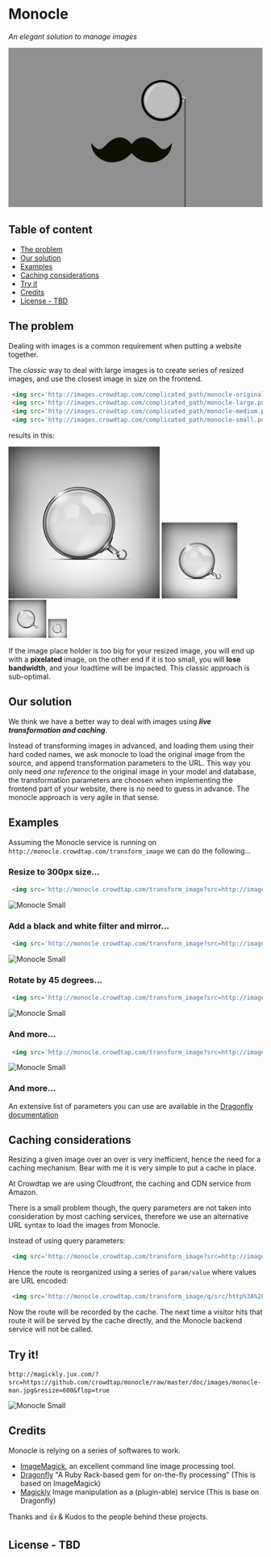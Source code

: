Monocle
=======

_An elegant solution to manage images_

![Monocle](doc/images/monocle-mustache.gif)

## Table of content

- [The problem](#the-problem)
- [Our solution](#our-solution)
- [Examples](#examples)
- [Caching considerations](#caching-considerations)
- [Try it](#try-it)
- [Credits](#credits)
- [License - TBD](#license)

## The problem

Dealing with images is a common requirement when putting a website together.

The _classic_ way to deal with large images is to create series of resized
images, and use the closest image in size on the frontend.

```html
 <img src='http://images.crowdtap.com/complicated_path/monocle-original.png'/>
 <img src='http://images.crowdtap.com/complicated_path/monocle-large.png'/>
 <img src='http://images.crowdtap.com/complicated_path/monocle-medium.png'/>
 <img src='http://images.crowdtap.com/complicated_path/monocle-small.png'/>
```

results in this:

![Monocle Original](doc/images/monocle-original.png)
![Monocle Big](doc/images/monocle-large.png)
![Monocle Medium](doc/images/monocle-medium.png)
![Monocle Small](doc/images/monocle-small.png)

If the image place holder is too big for your resized image, you will end up
with a **pixelated** image, on the other end if it is too small, you will
**lose bandwidth**, and your loadtime will be impacted. This classic approach
is sub-optimal.

## Our solution

We think we have a better way to deal with images using _**live transformation and caching**_.

Instead of transforming images in advanced, and loading them using their hard coded names,
we ask monocle to load the original image from the source, and append
transformation parameters to the URL. This way you only need *one reference* to
the original image in your model and database, the transformation parameters
are choosen when implementing the frontend part of your website, there is no
need to guess in advance. The monocle approach is very agile in that sense.

## Examples

Assuming the Monocle service is running on `http://monocle.crowdtap.com/transform_image` we can do the following...

### Resize to 300px size...

```html
 <img src='http://monocle.crowdtap.com/transform_image?src=http://images.crowdtap.com/images/monocle-original.png&resize=300'/>
```

![Monocle Small](http://magickly.jux.com/?src=https://github.com/crowdtap/monocle/raw/master/doc/images/monocle-man.jpg&resize=300)

### Add a black and white filter and mirror...

```html
 <img src='http://monocle.crowdtap.com/transform_image?src=http://images.crowdtap.com/images/monocle-original.png&resize=300&greyscale=true&flop=true'/>
```

![Monocle Small](http://magickly.jux.com/?src=https://github.com/crowdtap/monocle/raw/master/doc/images/monocle-man.jpg&resize=300&greyscale=true&flop=true)

### Rotate by 45 degrees...

```html
 <img src='http://monocle.crowdtap.com/transform_image?src=http://images.crowdtap.com/images/monocle-original.png&resize=300&greyscale=true&flop=true&rotate=45'/>
```

![Monocle Small](http://magickly.jux.com/?src=https://github.com/crowdtap/monocle/raw/master/doc/images/monocle-man.jpg&resize=300&greyscale=true&flop=true&rotate=45)

### And more...

```html
 <img src='http://monocle.crowdtap.com/transform_image?src=http://images.crowdtap.com/images/monocle-original.png&resize=300&greyscale=true&flop=true&jcn=true'/>
```

![Monocle Small](http://magickly.jux.com/?src=https://github.com/crowdtap/monocle/raw/master/doc/images/monocle-man.jpg&resize=300&greyscale=true&flop=true&jcn=true)

### And more...

An extensive list of parameters you can use are available in the [Dragonfly documentation](http://markevans.github.io/dragonfly/file.ImageMagick.html)

## Caching considerations

Resizing a given image over an over is very inefficient, hence the need for a
caching mechanism. Bear with me it is very simple to put a cache in place.

At Crowdtap we are using Cloudfront, the caching and CDN service from Amazon.

There is a small problem though, the query parameters are not taken into
consideration by most caching services, therefore we use an alternative URL
syntax to load the images from Monocle.

Instead of using query parameters:

```html
 <img src='http://monocle.crowdtap.com/transform_image?src=http://images.crowdtap.com/images/monocle-original.png&resize=300'/>
```

Hence the route is reorganized using a series of `param/value` where values are URL encoded:

```html
 <img src='http://monocle.crowdtap.com/transform_image/q/src/http%3A%2F%2Fimages.crowdtap.com%2Fimages%2Fmonocle-original.png/resize/300'/>
```

Now the route will be recorded by the cache. The next time a visitor hits that
route it will be served by the cache directly, and the Monocle backend service
will not be called.

## Try it!

```
http://magickly.jux.com/?src=https://github.com/crowdtap/monocle/raw/master/doc/images/monocle-man.jpg&resize=600&flop=true
```

![Monocle Small](http://magickly.jux.com/?src=https://github.com/crowdtap/monocle/raw/master/doc/images/monocle-man.jpg&resize=600&flop=true)

## Credits

Monocle is relying on a series of softwares to work.

- [ImageMagick](http://www.imagemagick.org/script/index.php), an excellent command line image processing tool.
- [Dragonfly](https://github.com/markevans/dragonfly) "A Ruby Rack-based gem for on-the-fly processing" (This is based on ImageMagick)
- [Magickly](http://magickly.jux.com/) Image manipulation as a (plugin-able) service (This is base on Dragonfly)

Thanks and :+1: & Kudos to the people behind these projects.

## License - TBD
